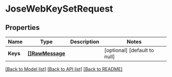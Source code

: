 # JoseWebKeySetRequest

## Properties
Name | Type | Description | Notes
------------ | ------------- | ------------- | -------------
**Keys** | [**[]RawMessage**](RawMessage.md) |  | [optional] [default to null]

[[Back to Model list]](../README.md#documentation-for-models) [[Back to API list]](../README.md#documentation-for-api-endpoints) [[Back to README]](../README.md)


